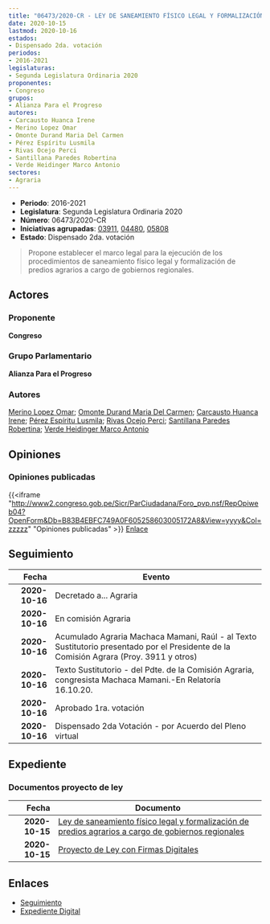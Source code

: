 ```yaml
---
title: "06473/2020-CR - LEY DE SANEAMIENTO FÍSICO LEGAL Y FORMALIZACIÓN DE PREDIOS AGRARIOS A CARGO DE GOBIERNOS REGIONALES"
date: 2020-10-15
lastmod: 2020-10-16
estados:
- Dispensado 2da. votación
periodos:
- 2016-2021
legislaturas:
- Segunda Legislatura Ordinaria 2020
proponentes:
- Congreso
grupos:
- Alianza Para el Progreso
autores:
- Carcausto Huanca Irene
- Merino Lopez Omar
- Omonte Durand Maria Del Carmen
- Pérez Espíritu Lusmila
- Rivas Ocejo Perci
- Santillana Paredes Robertina
- Verde Heidinger Marco Antonio
sectores:
- Agraria
---
```

- **Periodo**: 2016-2021
- **Legislatura**: Segunda Legislatura Ordinaria 2020
- **Número**: 06473/2020-CR
- **Iniciativas agrupadas**: [03911](../../03900/03911), [04480](../../04400/04480), [05808](../../05800/05808)
- **Estado**: Dispensado 2da. votación

> Propone establecer el marco legal para la ejecución de los procedimientos de saneamiento físico legal y formalización de predios agrarios a cargo de gobiernos regionales.


## Actores

### Proponente

**Congreso**

### Grupo Parlamentario

**Alianza Para el Progreso**

### Autores

[Merino Lopez Omar](mailto:mailto:omerino@congreso.gob.pe); [Omonte Durand Maria Del Carmen](mailto:mailto:momonte@congreso.gob.pe); [Carcausto Huanca Irene](mailto:mailto:icarcausto@congreso.gob.pe); [Pérez Espíritu Lusmila](mailto:mailto:lperez@congreso.gob.pe); [Rivas Ocejo Perci](mailto:mailto:privas@congreso.gob.pe); [Santillana Paredes Robertina](mailto:mailto:rsantillana@congreso.gob.pe); [Verde Heidinger Marco Antonio](mailto:mailto:mverde@congreso.gob.pe)

## Opiniones

### Opiniones publicadas

{{<iframe "http://www2.congreso.gob.pe/Sicr/ParCiudadana/Foro_pvp.nsf/RepOpiweb04?OpenForm&Db=B83B4EBFC749A0F605258603005172A8&View=yyyy&Col=zzzzz" "Opiniones publicadas" >}}
[Enlace](http://www2.congreso.gob.pe/Sicr/ParCiudadana/Foro_pvp.nsf/RepOpiweb04?OpenForm&Db=B83B4EBFC749A0F605258603005172A8&View=yyyy&Col=zzzzz)


## Seguimiento

| Fecha | Evento |
|------:|--------|
| **2020-10-16** | Decretado a... Agraria |
| **2020-10-16** | En comisión Agraria |
| **2020-10-16** | Acumulado Agraria Machaca Mamani, Raúl - al Texto Sustitutorio presentado por el Presidente de la Comisión Agrara (Proy. 3911 y otros) |
| **2020-10-16** | Texto Sustitutorio - del Pdte. de la Comisión Agraria, congresista Machaca Mamani.-En Relatoría 16.10.20. |
| **2020-10-16** | Aprobado 1ra. votación |
| **2020-10-16** | Dispensado 2da Votación - por Acuerdo del Pleno virtual |

## Expediente

### Documentos proyecto de ley

| Fecha | Documento |
|------:|-----------|
| **2020-10-15** | [Ley de saneamiento físico legal y formalización de predios agrarios a cargo de gobiernos regionales](http://www.leyes.congreso.gob.pe/Documentos/2016_2021/Proyectos_de_Ley_y_de_Resoluciones_Legislativas/PL06473-20201015.pdf) |
| **2020-10-15** | [Proyecto de Ley con Firmas Digitales](http://www.leyes.congreso.gob.pe/Documentos/2016_2021/Proyectos_de_Ley_y_de_Resoluciones_Legislativas/Proyectos_Firmas_digitales/PL06473.pdf) |

## Enlaces

- [Seguimiento](http://www2.congreso.gob.pe/Sicr/TraDocEstProc/CLProLey2016.nsf/f7fff46988ca05b1052578e100829cc7/9aad80f0c6fd54af05258602007db973?OpenDocument)
- [Expediente Digital](http://www2.congreso.gob.pe/Sicr/TraDocEstProc/Expvirt_2011.nsf/visbusqptramdoc1621/06473?opendocument)

